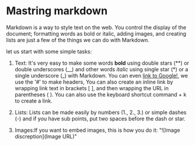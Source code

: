 # Mastring markdown

Markdown is a way to style text on the web. You control the display of the document; formatting words as bold or italic, adding images, and creating lists are just a few of the things we can do with Markdown.

let us start with some simple tasks:
1. Text:
  It's very easy to make some words **bold** using double stars (**) or double underscores (__) and other words *italic* using single star (*) or a single underscore (_) with Markdown. You can even [link to Google!](http://google.com), we use the '#' to make headers, You can also create an inline link by wrapping link text in brackets [ ], and then wrapping the URL in parentheses ( ). You can also use the keyboard shortcut command + k to create a link.
  
2. Lists: Lists can be made easily by numbers (1., 2., 3.) or simple dashes (-) and if you have sub points, put two spaces before the dash or star.

3. Images:If you want to embed images, this is how you do it: "![Image discreption](Image URL)"

